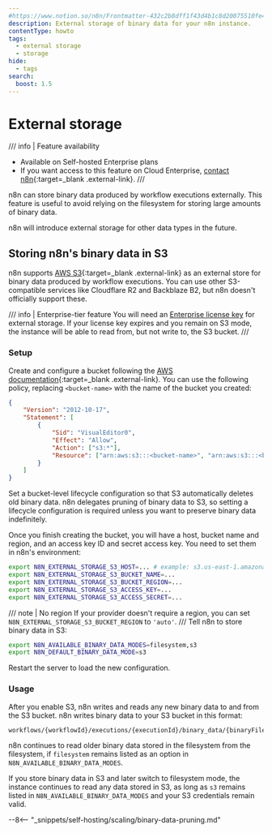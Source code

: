 ```yaml
---
#https://www.notion.so/n8n/Frontmatter-432c2b8dff1f43d4b1c8d20075510fe4
description: External storage of binary data for your n8n instance.
contentType: howto
tags:
  - external storage
  - storage
hide:
  - tags
search:
  boost: 1.5
---
```


# External storage

/// info | Feature availability
* Available on Self-hosted Enterprise plans
* If you want access to this feature on Cloud Enterprise, [contact n8n](https://n8n-community.typeform.com/to/y9X2YuGa){:target=_blank .external-link}.
///

n8n can store binary data produced by workflow executions externally. This feature is useful to avoid relying on the filesystem for storing large amounts of binary data. 

n8n will introduce external storage for other data types in the future.

## Storing n8n's binary data in S3

n8n supports [AWS S3](https://docs.aws.amazon.com/AmazonS3/latest/userguide/Welcome.html){:target=_blank .external-link} as an external store for binary data produced by workflow executions. You can use other S3-compatible services like Cloudflare R2 and Backblaze B2, but n8n doesn't officially support these.

/// info | Enterprise-tier feature
You will need an [Enterprise license key](/enterprise-key/) for external storage. If your license key expires and you remain on S3 mode, the instance will be able to read from, but not write to, the S3 bucket.
///
### Setup

Create and configure a bucket following the [AWS documentation](https://docs.aws.amazon.com/AmazonS3/latest/userguide/creating-bucket.html){:target=_blank .external-link}. You can use the following policy, replacing `<bucket-name>` with the name of the bucket you created:

```json
{
	"Version": "2012-10-17",
	"Statement": [
		{
			"Sid": "VisualEditor0",
			"Effect": "Allow",
			"Action": ["s3:*"],
			"Resource": ["arn:aws:s3:::<bucket-name>", "arn:aws:s3:::<bucket-name>/*"]
		}
	]
}
```

Set a bucket-level lifecycle configuration so that S3 automatically deletes old binary data. n8n delegates pruning of binary data to S3, so setting a lifecycle configuration is required unless you want to preserve binary data indefinitely.

Once you finish creating the bucket, you will have a host, bucket name and region, and an access key ID and secret access key. You need to set them in n8n's environment:

```sh
export N8N_EXTERNAL_STORAGE_S3_HOST=... # example: s3.us-east-1.amazonaws.com
export N8N_EXTERNAL_STORAGE_S3_BUCKET_NAME=...
export N8N_EXTERNAL_STORAGE_S3_BUCKET_REGION=...
export N8N_EXTERNAL_STORAGE_S3_ACCESS_KEY=...
export N8N_EXTERNAL_STORAGE_S3_ACCESS_SECRET=...
```

/// note | No region
If your provider doesn't require a region, you can set `N8N_EXTERNAL_STORAGE_S3_BUCKET_REGION` to `'auto'`. 
///
Tell n8n to store binary data in S3:

```sh
export N8N_AVAILABLE_BINARY_DATA_MODES=filesystem,s3
export N8N_DEFAULT_BINARY_DATA_MODE=s3
```

Restart the server to load the new configuration.

### Usage

After you enable S3, n8n writes and reads any new binary data to and from the S3 bucket. n8n writes binary data to your S3 bucket in this format:

```
workflows/{workflowId}/executions/{executionId}/binary_data/{binaryFileId}
```

n8n continues to read older binary data stored in the filesystem from the filesystem, if `filesystem` remains listed as an option in `N8N_AVAILABLE_BINARY_DATA_MODES`.

If you store binary data in S3 and later switch to filesystem mode, the instance continues to read any data stored in S3, as long as `s3` remains listed in `N8N_AVAILABLE_BINARY_DATA_MODES` and your S3 credentials remain valid.

--8<-- "_snippets/self-hosting/scaling/binary-data-pruning.md"
